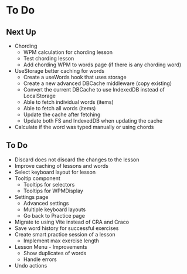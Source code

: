 # To Do

## Next Up

- Chording
  - WPM calculation for chording lesson
  - Test chording lesson
  - Add chording WPM to words page (if there is any chording word)
- UseStorage better caching for words
  - Create a useWords hook that uses storage
  - Create a new advanced DBCache middleware (copy existing)
  - Convert the current DBCache to use IndexedDB instead of LocalStorage
  - Able to fetch individual words (items)
  - Able to fetch all words (items)
  - Update the cache after fetching
  - Update both FS and IndexedDB when updating the cache
- Calculate if the word was typed manually or using chords

## To Do

- Discard does not discard the changes to the lesson
- Improve caching of lessons and words
- Select keyboard layout for lesson
- Tooltip component
  - Tooltips for selectors
  - Tooltips for WPMDisplay
- Settings page
  - Advanced settings
  - Multiple keyboard layouts
  - Go back to Practice page
- Migrate to using Vite instead of CRA and Craco
- Save word history for successful exercises
- Create smart practice session of a lesson
  - Implement max exercise length
- Lesson Menu - Improvements
  - Show duplicates of words
  - Handle errors
- Undo actions
